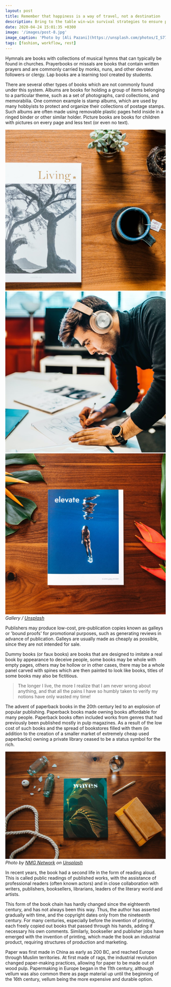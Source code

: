 ```yaml
---
layout: post
title: Remember that happiness is a way of travel, not a destination
description: Bring to the table win-win survival strategies to ensure proactive domination. At the end of the day, going forward, a new normal that. Capitalize on low hanging fruit to identify a ballpark value activity to beta test. Override the digital divide with additional.
date: 2020-04-24 15:01:35 +0300
image: '/images/post-8.jpg'
image_caption: 'Photo by [Ali Pazani](https://unsplash.com/photos/I_S774RnI3g) on [Unsplash](https://unsplash.com/)'
tags: [fashion, workflow, rest]
---
```


Hymnals are books with collections of musical hymns that can typically be found in churches. Prayerbooks or missals are books that contain written prayers and are commonly carried by monks, nuns, and other devoted followers or clergy. Lap books are a learning tool created by students.

There are several other types of books which are not commonly found under this system. Albums are books for holding a group of items belonging to a particular theme, such as a set of photographs, card collections, and memorabilia. One common example is stamp albums, which are used by many hobbyists to protect and organize their collections of postage stamps. Such albums are often made using removable plastic pages held inside in a ringed binder or other similar holder. Picture books are books for children with pictures on every page and less text (or even no text).

<div class="gallery-box">
  <div class="gallery">
    <img src="/images/post-1-1.jpg" loading="lazy" alt="Table">
    <img src="/images/post-1-2.jpg" loading="lazy" alt="Table">
    <img src="/images/post-1-3.jpg" loading="lazy" alt="Table">
  </div>
  <em>Gallery / <a href="https://unsplash.com/" target="_blank">Unsplash</a></em>
</div>

Publishers may produce low-cost, pre-publication copies known as galleys or 'bound proofs' for promotional purposes, such as generating reviews in advance of publication. Galleys are usually made as cheaply as possible, since they are not intended for sale.

Dummy books (or faux books) are books that are designed to imitate a real book by appearance to deceive people, some books may be whole with empty pages, others may be hollow or in other cases, there may be a whole panel carved with spines which are then painted to look like books,  titles of some books may also be fictitious.

> The longer I live, the more I realize that I am never wrong about anything, and that all the pains I have so humbly taken to verify my notions have only wasted my time!

The advent of paperback books in the 20th century led to an explosion of popular publishing. Paperback books made owning books affordable for many people. Paperback books often included works from genres that had previously been published mostly in pulp magazines. As a result of the low cost of such books and the spread of bookstores filled with them (in addition to the creation of a smaller market of extremely cheap used paperbacks) owning a private library ceased to be a status symbol for the rich.

<div class="gallery-box">
  <div class="gallery">
    <img src="/images/post-1-4.jpg" loading="lazy" alt="Books">
  </div>
  <em>Photo by <a href="https://unsplash.com/photos/_awzRovsBDU" target="_blank">NMG Network</a> on <a href="https://unsplash.com/" target="_blank">Unsplash</a></em>
</div>

In recent years, the book had a second life in the form of reading aloud. This is called public readings of published works, with the assistance of professional readers (often known actors) and in close collaboration with writers, publishers, booksellers, librarians, leaders of the literary world and artists.

This form of the book chain has hardly changed since the eighteenth century, and has not always been this way. Thus, the author has asserted gradually with time, and the copyright dates only from the nineteenth century. For many centuries, especially before the invention of printing, each freely copied out books that passed through his hands, adding if necessary his own comments. Similarly, bookseller and publisher jobs have emerged with the invention of printing, which made the book an industrial product, requiring structures of production and marketing.

Paper was first made in China as early as 200 BC, and reached Europe through Muslim territories. At first made of rags, the industrial revolution changed paper-making practices, allowing for paper to be made out of wood pulp. Papermaking in Europe began in the 11th century, although vellum was also common there as page material up until the beginning of the 16th century, vellum being the more expensive and durable option.